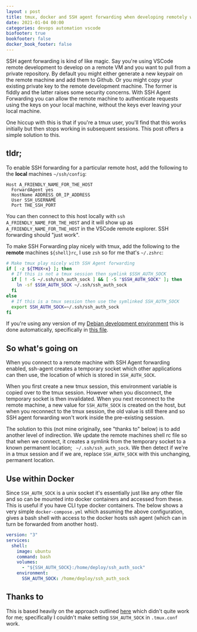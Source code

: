 ```yaml
---
layout : post
title: tmux, docker and SSH agent forwarding when developing remotely with VSCode
date: 2021-01-04 00:00
categories: devops automation vscode
biofooter: true
bookfooter: false
docker_book_footer: false
---
```


SSH agent forwarding is kind of like magic. Say you're using VSCode remote development to develop on a remote VM and you want to pull from a private repository. By default you might either generate a new keypair on the remote machine and add them to Github. Or you might copy your existing private key to the remote development machine. The former is fiddly and the latter raises some security concerns. With SSH Agent Forwarding you can allow the remote machine to authenticate requests using the keys on your local machine, without the keys ever leaving your local machine.

One hiccup with this is that if you're a tmux user, you'll find that this works initially but then stops working in subsequent sessions. This post offers a simple solution to this.

<!--more-->

## tldr;

To enable SSH forwarding for a particular remote host, add the following to the **local** machines `~/ssh/config`:

```
Host A_FRIENDLY_NAME_FOR_THE_HOST
  ForwardAgent yes
  HostName ADDRESS_OR_IP_ADDRESS
  User SSH_USERNAME
  Port THE_SSH_PORT
```

You can then connect to this host locally with `ssh A_FRIENDLY_NAME_FOR_THE_HOST` and it will show up as `A_FRIENDLY_NAME_FOR_THE_HOST` in the VSCode remote explorer. SSH forwarding should "just work".

To make SSH Forwarding play nicely with tmux, add the following to the **remote** machines `${shell}rc`, I use `zsh` so for me that's `~/.zshrc`:

```bash
# Make tmux play nicely with SSH Agent forwarding
if [ -z ${TMUX+x} ]; then
  # If this is not a tmux session then symlink $SSH_AUTH_SOCK
  if [ ! -S ~/.ssh/ssh_auth_sock ] && [ -S "$SSH_AUTH_SOCK" ]; then
    ln -sf $SSH_AUTH_SOCK ~/.ssh/ssh_auth_sock
  fi
else
  # If this is a tmux session then use the symlinked SSH_AUTH_SOCK
  export SSH_AUTH_SOCK=~/.ssh/ssh_auth_sock
fi
```

If you're using any version of my [Debian development environment](https://github.com/TalkingQuickly/debian_dev_env) this is done automatically, specifically in [this file](https://github.com/TalkingQuickly/debian_dev_env/blob/master/dotfiles/.zshrc.personal.after).

## So what's going on

When you connect to a remote machine with SSH Agent forwarding enabled, ssh-agent creates a temporary socket which other applications can then use, the location of which is stored in `SSH_AUTH_SOCK`.

When you first create a new tmux session, this environment variable is copied over to the tmux session. However when you disconnect, the temporary socket is then invalidated. When you next reconnect to the remote machine, a new value for `SSH_AUTH_SOCK` is created on the host, but when you reconnect to the tmux session, the old value is still there and so SSH agent forwarding won't work inside the pre-existing session.

The solution to this (not mine originally, see "thanks to" below) is to add another level of indirection. We update the remote machines shell rc file so that when we connect, it creates a symlink from the temporary socket to a known permanent location; ` ~/.ssh/ssh_auth_sock`. We then detect if we're in a tmux session and if we are, replace `SSH_AUTH_SOCK` with this unchanging, permanent location.

## Use within Docker

Since `SSH_AUTH_SOCK` is a unix socket it's essentially just like any other file and so can be mounted into docker containers and accessed from these. This is useful if you have CLI type docker containers. The below shows a very simple `docker-compose.yml` which assuming the above configuration, gives a bash shell with access to the docker hosts ssh agent (which can in turn be forwarded from another host).

```yaml
version: "3"
services:
  shell:
    image: ubuntu
    command: bash
    volumes:
      - "${SSH_AUTH_SOCK}:/home/deploy/ssh_auth_sock"
    environment:
      SSH_AUTH_SOCK: /home/deploy/ssh_auth_sock
```

## Thanks to

This is based heavily on the approach outlined [here](https://werat.github.io/2017/02/04/tmux-ssh-agent-forwarding) which didn't quite work for me; specifically I couldn't make setting `SSH_AUTH_SOCK` in `.tmux.conf` work.